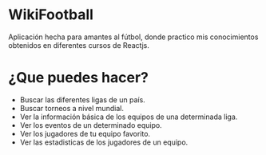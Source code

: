 # WikiFootball
Aplicación hecha para amantes al fútbol, donde practico mis conocimientos obtenidos en diferentes cursos de Reactjs.

# ¿Que puedes hacer?
- Buscar las diferentes ligas de un país.
- Buscar torneos a nivel mundial.
- Ver la información básica de los equipos de una determinada liga.
- Ver los eventos de un determinado equipo.
- Ver los jugadores de tu equipo favorito.
- Ver las estadisticas de los jugadores de un equipo.
